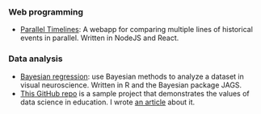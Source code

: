 ### Web programming
- [Parallel Timelines](https://gitlab.com/hsinhaoyu/timelinedb): A webapp for comparing multiple lines of historical events in parallel. Written in NodeJS and React.
### Data analysis
- [Bayesian regression]((https://github.com/hsinhaoyu/bayesian-rf)): use Bayesian methods to analyze a dataset in visual neuroscience. Written in R and the Bayesian package JAGS.
- [This GitHub repo](https://github.com/hsinhaoyu/koala_brain_analysis) is a sample project that demonstrates the values of data science in education. I wrote [an article](https://www.hhyu.org/posts/koala/) about it.
